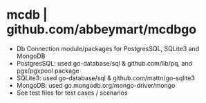 # mcdb | github.com/abbeymart/mcdbgo

- Db Connection module/packages for PostgresSQL, SQLite3 and MongoDB
- PostgresSQL: used go-database/sql & github.com/lib/pq, and pgx/pgxpool package
- SQLite3: used go-database/sql & github.com/mattn/go-sqlite3
- MongoDB: used go.mongodb.org/mongo-driver/mongo
- See test files for test cases / scenarios
